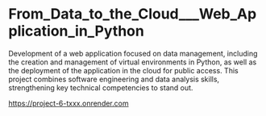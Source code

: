 # From_Data_to_the_Cloud___Web_Application_in_Python

Development of a web application focused on data management, including the creation and management of virtual environments in Python, as well as the deployment of the application in the cloud for public access. This project combines software engineering and data analysis skills, strengthening key technical competencies to stand out.

https://project-6-txxx.onrender.com

